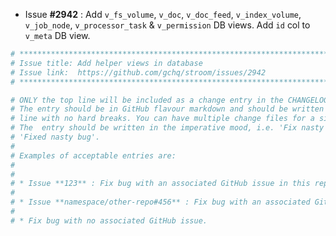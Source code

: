 * Issue **#2942** : Add `v_fs_volume`, `v_doc`, `v_doc_feed`, `v_index_volume`, `v_job_node`, `v_processor_task` & `v_permission` DB views. Add `id` col to `v_meta` DB view.


```sh
# ********************************************************************************
# Issue title: Add helper views in database
# Issue link:  https://github.com/gchq/stroom/issues/2942
# ********************************************************************************

# ONLY the top line will be included as a change entry in the CHANGELOG.
# The entry should be in GitHub flavour markdown and should be written on a SINGLE
# line with no hard breaks. You can have multiple change files for a single GitHub issue.
# The  entry should be written in the imperative mood, i.e. 'Fix nasty bug' rather than
# 'Fixed nasty bug'.
#
# Examples of acceptable entries are:
#
#
# * Issue **123** : Fix bug with an associated GitHub issue in this repository
#
# * Issue **namespace/other-repo#456** : Fix bug with an associated GitHub issue in another repository
#
# * Fix bug with no associated GitHub issue.
```
